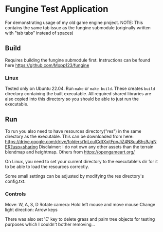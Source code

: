 # Fungine Test Application
For demonstrating usage of my old game engine project.
NOTE: This contains the same tab issue as the fungine submodule
(originally written with "tab tabs" instead of spaces)

## Build
Requires building the fungine submodule first.
Instructions can be found here https://github.com/Mopp123/fungine

### Linux
Tested only on Ubuntu 22.04.
Run `make` or `make build`.
These creates `build` directory containing the built executable.
All required shared libraries are also copied into this directory so
you should be able to just run the executable.

## Run
To run you also need to have resources directory("res") in the same directory as the executable.
This can be downloaded from here: https://drive.google.com/drive/folders/1nLculCdtXxjtFpnJiZ4N8uuBhs9JgNER?usp=sharing
Disclaimer: I do not own any other assets than the terrain blendmap and heightmap. Others from https://opengameart.org/

On Linux, you need to set your current directory to the executable's dir for
it to be able to load the resources correctly.

Some small settings can be adjusted by modifying the res directory's config.txt.

### Controls
Move: W, A, S, D
Rotate camera: Hold left mouse and move mouse
Change light direction: Arrow keys

There was also set 'E' key to delete grass and palm tree objects for testing purposes which I couldn't bother removing...
